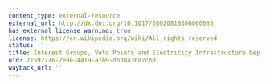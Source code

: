 ```yaml
---
content_type: external-resource
external_url: http://dx.doi.org/10.1017/S0020818306060085
has_external_license_warning: true
license: https://en.wikipedia.org/wiki/All_rights_reserved
status: ''
title: Interest Groups, Veto Points and Electricity Infrastructure Deployment
uid: 71592776-2e9e-4419-a7b9-db3843b87cbd
wayback_url: ''
---
```

